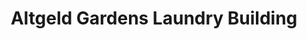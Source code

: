 ---
title: "Altgeld Gardens Laundry Building"
url: /chicago/altgeld-gardens-laundry-building-south-greenwood-avenue/
shop: laundry
---